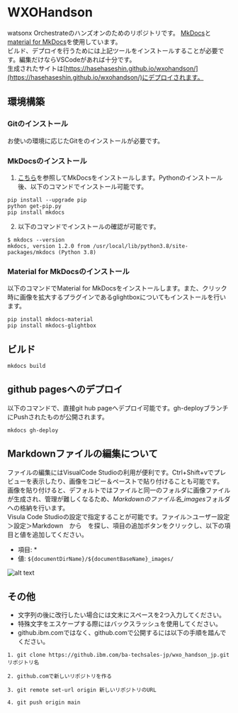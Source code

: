 # WXOHandson

watsonx Orchestrateのハンズオンのためのリポジトリです。
[MkDocs](https://www.mkdocs.org/)と[material for MkDocs](https://squidfunk.github.io/mkdocs-material/)を使用しています。  
ビルド、デプロイを行うためには上記ツールをインストールすることが必要です。編集だけならVSCodeがあれば十分です。  
生成されたサイトは[https://hasehaseshin.github.io/wxohandson/](https://hasehaseshin.github.io/wxohandson/)にデプロイされます。


## 環境構築

### Gitのインストール
お使いの環境に応じたGitをのインストールが必要です。

### MkDocsのインストール
 1. [こちら](https://www.mkdocs.org/user-guide/installation/)を参照してMkDocsをインストールします。Pythonのインストール後、以下のコマンドでインストール可能です。  
 ```
 pip install --upgrade pip
 python get-pip.py
 pip install mkdocs
 ```
 2. 以下のコマンドでインストールの確認が可能です。
 ```
 $ mkdocs --version
 mkdocs, version 1.2.0 from /usr/local/lib/python3.8/site-packages/mkdocs (Python 3.8)
 ```

### Material for MkDocsのインストール
以下のコマンドでMaterial for MkDocsをインストールします。また、クリック時に画像を拡大するプラグインであるglightboxについてもインストールを行います。
```
pip install mkdocs-material
pip install mkdocs-glightbox
```

## ビルド
```
mkdocs build
```

## github pagesへのデプロイ
以下のコマンドで、直接git hub pageへデプロイ可能です。gh-deployブランチにPushされたものが公開されます。  
```
mkdocs gh-deploy
```

## Markdownファイルの編集について
ファイルの編集にはVisualCode Studioの利用が便利です。Ctrl+Shift+vでプレビューを表示したり、画像をコピー＆ペーストで貼り付けることも可能です。  
画像を貼り付けると、デフォルトではファイルと同一のフォルダに画像ファイルが生成され、管理が難しくなるため、*Markdownのファイル名_images*フォルダへの格納を行います。  
Visula Code Studioの設定で指定することが可能です。ファイル＞ユーザー設定＞設定＞Markdown　から　を探し、項目の追加ボタンをクリックし、以下の項目と値を追加してください。  
 - 項目: *
 - 値: `${documentDirName}/${documentBaseName}_images/`

![alt text](README_images/image.png)

## その他
 - 文字列の後に改行したい場合には文末にスペースを2つ入力してください。
 - 特殊文字をエスケープする際にはバックスラッシュを使用してください。
 - github.ibm.comではなく、github.comで公開するには以下の手順を踏んでください。
```  
1. git clone https://github.ibm.com/ba-techsales-jp/wxo_handson_jp.git リポジトリ名

2. github.comで新しいリポジトリを作る

3. git remote set-url origin 新しいリポジトリのURL

4. git push origin main
```
